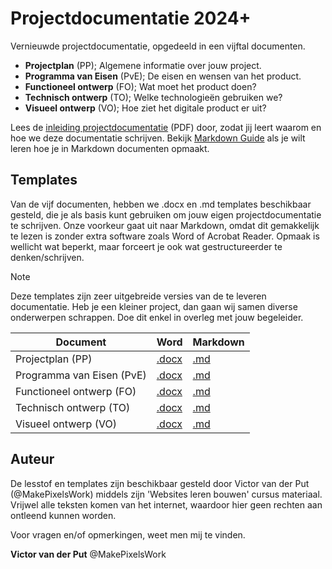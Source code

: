 # Projectdocumentatie 2024+

Vernieuwde projectdocumentatie, opgedeeld in een vijftal documenten. 

- **Projectplan** (PP); Algemene informatie over jouw project.  
- **Programma van Eisen** (PvE); De eisen en wensen van het product.
- **Functioneel ontwerp** (FO); Wat moet het product doen?
- **Technisch ontwerp** (TO); Welke technologieën gebruiken we?
- **Visueel ontwerp** (VO); Hoe ziet het digitale product er uit?

Lees de [inleiding projectdocumentatie][A] (PDF) door, zodat jij leert waarom en hoe we deze documentatie schrijven. Bekijk [Markdown Guide][B] als je wilt leren hoe je in Markdown documenten opmaakt.


## Templates

Van de vijf documenten, hebben we .docx en .md templates beschikbaar gesteld, die je als basis kunt gebruiken om jouw eigen projectdocumentatie te schrijven. Onze voorkeur gaat uit naar Markdown, omdat dit gemakkelijk te lezen is zonder extra software zoals Word of Acrobat Reader. Opmaak is wellicht wat beperkt, maar forceert je ook wat gestructureerder te denken/schrijven.

> [!NOTE]  
> Deze templates zijn zeer uitgebreide versies van de te leveren documentatie. Heb je een kleiner project, dan gaan wij samen diverse onderwerpen schrappen. Doe dit enkel in overleg met jouw begeleider.

| Document                  | Word       | Markdown  |
| ---                       | ---        | ---       |
| Projectplan (PP)          | [.docx][1] | [.md][6]  |
| Programma van Eisen (PvE) | [.docx][2] | [.md][7]  |
| Functioneel ontwerp (FO)  | [.docx][3] | [.md][8]  |
| Technisch ontwerp (TO)    | [.docx][4] | [.md][9]  |
| Visueel ontwerp (VO)      | [.docx][5] | [.md][10] |


## Auteur

De lesstof en templates zijn beschikbaar gesteld door Victor van der Put (@MakePixelsWork) middels zijn 'Websites leren bouwen' cursus materiaal. Vrijwel alle teksten komen van het internet, waardoor hier geen rechten aan ontleend kunnen worden.

Voor vragen en/of opmerkingen, weet men mij te vinden.

**Victor van der Put**
@MakePixelsWork


<!-- LINKS IN THIS DOCUMENT -->
[1]: <./docs/pp.docx>
[2]: <./docs/pve.docx>
[3]: <./docs/fo.docx>
[4]: <./docs/to.docx>
[5]: <./docs/vo.docx>
[6]: <./docs/pp.md>
[7]: <./docs/pve.md>
[8]: <./docs/fo.md>
[9]: <./docs/to.md>
[10]: <./docs/vo.md>

[A]: <./docs/a04 - Projectdocumentatie.pdf>
[B]: https://www.markdownguide.org/